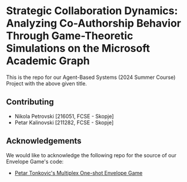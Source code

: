 # Strategic Collaboration Dynamics: Analyzing Co-Authorship Behavior Through Game-Theoretic Simulations on the Microsoft Academic Graph

This is the repo for our Agent-Based Systems (2024 Summer Course) Project with the above given title.
## Contributing

-   Nikola Petrovski [216051, FCSE - Skopje]
-   Petar Kalinovski [211282, FCSE - Skopje]


## Acknowledgements

We would like to acknowledge the following repo for the source of our Envelope Game's code:

 - [Petar Tonkovic's Multiplex One-shot Envelope Game](https://github.com/Pepton21/one-shot-envelope-game)
